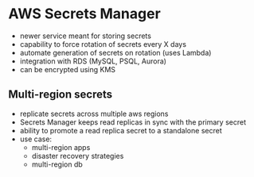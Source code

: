 # AWS Secrets Manager

* newer service meant for storing secrets
* capability to force rotation of secrets every X days
* automate generation of secrets on rotation (uses Lambda)
* integration with RDS (MySQL, PSQL, Aurora)
* can be encrypted using KMS

## Multi-region secrets

* replicate secrets across multiple aws regions
* Secrets Manager keeps read replicas in sync with the primary secret
* ability to promote a read replica secret to a standalone secret
* use case:
  * multi-region apps
  * disaster recovery strategies
  * multi-region db
